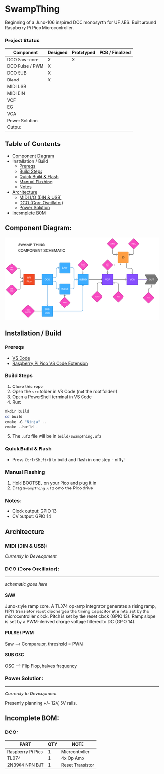 # SwampThing
Beginning of a Juno-106 inspired DCO monosynth for UF AES. Built around Raspberry Pi Pico Microcontroller.

### **Project Status**
| Component         | Designed  | Prototyped  | PCB / Finalized |
| -----             | --------  | ----------- | --------------- |
| DCO Saw-core      | X         | X           |                 |
| DCO Pulse / PWM   | X         |             |                 |
| DCO SUB           | X         |             |                 |
| Blend             | X         |             |                 |
| MIDI USB          |           |             |                 |
| MIDI DIN          |           |             |                 |
| VCF               |           |             |                 |
| EG                |           |             |                 |
| VCA               |           |             |                 |
| Power Solution    |           |             |                 |
| Output            |           |             |                 |

## Table of Contents
- [Component Diagram](#component-diagram)
- [Installation / Build](#installation--build)
  - [Prereqs](#prereqs)
  - [Build Steps](#build-steps)
  - [Quick Build & Flash](#quick-build--flash)
  - [Manual Flashing](#manual-flashing)
  - [Notes](#notes)
- [Architecture](#architecture)
  - [MIDI I/O (DIN & USB)](#midi-io-din--usb)
  - [DCO (Core Oscillator)](#dco-core-oscillator)
  - [Power Solution](#power---12v-5v)
- [Incomplete BOM](#incomplete-bom)

## Component Diagram:
![Component Diagram](img/component_diagram.png "Component Diagram")

## Installation / Build

### Prereqs
- [VS Code](https://code.visualstudio.com/)
- [Raspberry Pi Pico VS Code Extension](https://marketplace.visualstudio.com/items?itemName=raspberry-pi.raspberry-pi-pico)

### Build Steps
1. Clone this repo
2. Open the `src` folder in VS Code (not the root folder!)
3. Open a PowerShell terminal in VS Code
4. Run:
```powershell
mkdir build
cd build
cmake -G "Ninja" ..
cmake --build .
```
5. The `.uf2` file will be in `build/SwampThing.uf2`

### Quick Build & Flash
- Press `Ctrl+Shift+B` to build and flash in one step - nifty!

### Manual Flashing
1. Hold BOOTSEL on your Pico and plug it in
2. Drag `SwampThing.uf2` onto the Pico drive

### Notes:
- Clock output: GPIO 13
- CV output: GPIO 14

## Architecture
### MIDI (DIN & USB):
*Currently In Development*

### DCO (Core Oscillator):
---

*schematic goes here*
#### SAW
Juno-style ramp core. A TL074 op-amp integrator generates a rising ramp, NPN transistor reset discharges the timing capacitor at a rate set by the microcontroller clock. Pitch is set by the reset clock (GPIO 13). Ramp slope is set by a PWM-derived charge voltage filtered to DC (GPIO 14).

#### PULSE / PWM
Saw --> Comparator, threshold = PWM

#### SUB OSC
OSC --> Flip Flop, halves frequency

### Power Solution:
---
*Currently In Development*

 Presently planning +/- 12V, 5V rails.

## Incomplete BOM:
### DCO:
| PART              | QTY       | NOTE              |
| -----             | --------  | -----------       |
| Raspberry Pi Pico | 1         | Micrcontroller    |
| TL074             | 1         | 4x Op Amp         |
| 2N3904 NPN BJT    | 1         | Reset Transistor  |       